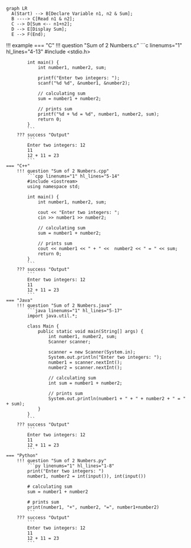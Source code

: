 ``` mermaid
graph LR
  A(Start) --> B[Declare Variable n1, n2 & Sum];
  B ----> C[Read n1 & n2];
  C --> D[Sum <-- n1+n2];
  D --> E[Display Sum];
  E --> F(End);
```


!!! example
    === "C"
        !!! question "Sum of 2 Numbers.c"
            ```c linenums="1" hl_lines="4-13"
            #include <stdio.h>

            int main() {    
                int number1, number2, sum;
                
                printf("Enter two integers: ");
                scanf("%d %d", &number1, &number2);

                // calculating sum
                sum = number1 + number2;      
                
                // prints sum 
                printf("%d + %d = %d", number1, number2, sum);
                return 0;
            }
            ```
        ??? success "Output"
            ```
            Enter two integers: 12 
            11
            12 + 11 = 23
            ```
    === "C++"
        !!! question "Sum of 2 Numbers.cpp"
            ```cpp linenums="1" hl_lines="5-14"
            #include <iostream>
            using namespace std;

            int main() {
                int number1, number2, sum;
                
                cout << "Enter two integers: ";
                cin >> number1 >> number2;

                // calculating sum
                sum = number1 + number2;

                // prints sum 
                cout << number1 << " + " <<  number2 << " = " << sum;     
                return 0;
            }
            ```
        ??? success "Output"
            ```
            Enter two integers: 12 
            11
            12 + 11 = 23
            ```
    === "Java"
        !!! question "Sum of 2 Numbers.java"
            ```java linenums="1" hl_lines="5-17"
            import java.util.*;

            class Main {
                public static void main(String[] args) {
                    int number1, number2, sum;
                    Scanner scanner;
    
                    scanner = new Scanner(System.in);
                    System.out.println("Enter two integers: ");
                    number1 = scanner.nextInt();
                    number2 = scanner.nextInt();

                    // calculating sum
                    int sum = number1 + number2;

                    // prints sum
                    System.out.println(number1 + " + " + number2 + " = "  + sum);
                }
            }
            ```
        ??? success "Output"
            ```
            Enter two integers: 12 
            11
            12 + 11 = 23
            ```
    === "Python"
        !!! question "Sum of 2 Numbers.py"
            ```py linenums="1" hl_lines="1-8"
            print("Enter two integers: ")
            number1, number2 = int(input()), int(input())

            # calculating sum
            sum = number1 + number2

            # prints sum
            print(number1, "+", number2, "=", number1+number2)
            ```
        ??? success "Output"
            ```
            Enter two integers: 12 
            11
            12 + 11 = 23
            ```
            